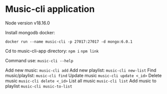 # Music-cli application
Node version
v18.16.0

Install mongodb docker:

`docker run --name music-cli -p 27017:27017 -d mongo:6.0.1`

Cd to music-cli-app directory:
`npm i`
`npm link`

Command use:
`music-cli --help`

Add new music:          `music-cli add`
Add new playlist:       `music-cli new-list`
Find music/playlist:    `music-cli find`
Update music            `music-cli update <_id>`
Delete music            `music-cli delete <_id>`
List all music          `music-cli list`
Add music to playlist   `music-cli music-to-list`
